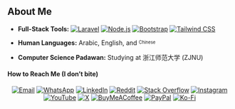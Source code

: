 ## About Me

- **Full-Stack Tools:**  [![Laravel](https://img.shields.io/badge/Laravel-%23FF2D20.svg?logo=laravel&logoColor=white)](https://laravel.com)  [![Node.js](https://img.shields.io/badge/Node.js-339933.svg?logo=nodedotjs&logoColor=white)](https://nodejs.org)  [![Bootstrap](https://img.shields.io/badge/Bootstrap-563D7C.svg?logo=bootstrap&logoColor=white)](https://getbootstrap.com)  [![Tailwind CSS](https://img.shields.io/badge/Tailwind%20CSS-38B2AC.svg?logo=tailwind-css&logoColor=white)](https://tailwindcss.com)

- **Human Languages:** Arabic, English, and <sup><sub>Chinese</sub></sup>  

- **Computer Science Padawan:** Studying at 浙江师范大学 (ZJNU)

#### How to Reach Me (I don’t bite)

<div align="center">

[![Email](https://img.shields.io/badge/Email-D14836.svg?logo=gmail&logoColor=white)](mailto:abdullah@syalux.com) 
[![WhatsApp](https://img.shields.io/badge/WhatsApp-25D366.svg?logo=whatsapp&logoColor=white)](https://wa.me/8619708819040) 
[![LinkedIn](https://img.shields.io/badge/LinkedIn-%230077B5.svg?logo=linkedin&logoColor=white)](https://linkedin.com/in/abdullah-alraimi) 
[![Reddit](https://img.shields.io/badge/Reddit-%23FF4500.svg?logo=Reddit&logoColor=white)](https://reddit.com/user/Al-rimi) 
[![Stack Overflow](https://img.shields.io/badge/-Stackoverflow-FE7A16?logo=stack-overflow&logoColor=white)](https://stackoverflow.com/users/24881320) 
[![Instagram](https://img.shields.io/badge/Instagram-%23E4405F.svg?logo=Instagram&logoColor=white)](https://instagram.com/ak._.71) 
[![YouTube](https://img.shields.io/badge/YouTube-%23FF0000.svg?logo=YouTube&logoColor=white)](https://youtube.com/@ak-71) 
[![X](https://img.shields.io/badge/X-black.svg?logo=X&logoColor=white)](https://x.com/ggak71)
[![BuyMeACoffee](https://img.shields.io/badge/Buy%20Me%20a%20Coffee-ffdd00?logo=buy-me-a-coffee&logoColor=black)](https://buymeacoffee.com/alrimi) 
[![PayPal](https://img.shields.io/badge/PayPal-00457C?logo=paypal&logoColor=white)](https://paypal.me/rumaisaalrimi) 
[![Ko-Fi](https://img.shields.io/badge/Ko--fi-F16061?logo=ko-fi&logoColor=white)](https://ko-fi.com/alrimi)

</div>
